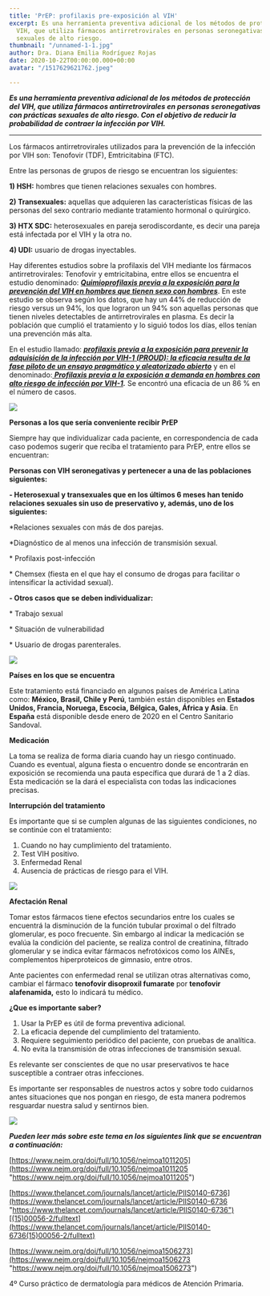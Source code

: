 ```yaml
---
title: 'PrEP: profilaxis pre-exposición al VIH'
excerpt: Es una herramienta preventiva adicional de los métodos de protección del
  VIH, que utiliza fármacos antirretrovirales en personas seronegativas con prácticas
  sexuales de alto riesgo.
thumbnail: "/unnamed-1-1.jpg"
author: Dra. Diana Emilia Rodríguez Rojas
date: 2020-10-22T00:00:00.000+00:00
avatar: "/1517629621762.jpeg"

---
```

**_Es una herramienta preventiva adicional de los métodos de protección del VIH, que utiliza fármacos antirretrovirales en personas seronegativas con prácticas sexuales de alto riesgo. Con el objetivo de reducir la probabilidad de contraer la infección por VIH._**

***

Los fármacos antirretrovirales utilizados para la prevención de la infección por VIH son: Tenofovir (TDF), Emtricitabina (FTC).

Entre las personas de grupos de riesgo se encuentran los siguientes:

**1) HSH:** hombres que tienen relaciones sexuales con hombres.

**2) Transexuales:** aquellas que adquieren las características físicas de las personas del sexo contrario mediante tratamiento hormonal o quirúrgico.

**3) HTX SDC:** heterosexuales en pareja serodiscordante, es decir una pareja está infectada por el VIH y la otra no.

**4) UDI:** usuario de drogas inyectables.

Hay diferentes estudios sobre la profilaxis del VIH mediante los fármacos antirretrovirales: Tenofovir y emtricitabina, entre ellos se encuentra el estudio denominado: [**_Quimioprofilaxis previa a la exposición para la prevención del VIH en hombres que tienen sexo con hombres_**](https://www.nejm.org/doi/full/10.1056/nejmoa1011205). En este estudio se observa según los datos, que hay un 44% de reducción de riesgo versus un 94%, los que lograron un 94% son aquellas personas que tienen niveles detectables de antirretrovirales en plasma. Es decir la población que cumplió el tratamiento y lo siguió todos los días, ellos tenían una prevención más alta.

En el estudio llamado: [**_profilaxis previa a la exposición para prevenir la adquisición de la infección por VIH-1 (PROUD): la eficacia resulta de la fase piloto de un ensayo pragmático y aleatorizado abierto_**](https://www.thelancet.com/journals/lancet/article/PIIS0140-6736(15)00056-2/fulltext) y en el denominado:[ ](https://pensalud.webnode.es/l/prep-profilaxis-pre-exposicion-al-vih/#)[**_Profilaxis previa a la exposición a demanda en hombres con alto riesgo de infección por VIH-1_**](https://www.nejm.org/doi/full/10.1056/nejmoa1506273)**_._** Se encontró una eficacia de un 86 % en el número de casos.

![](/unnamed-2-1.jpg)

**Personas a los que sería conveniente recibir PrEP**

Siempre hay que individualizar cada paciente, en correspondencia de cada caso podemos sugerir que reciba el tratamiento para PrEP, entre ellos se encuentran:

**Personas con VIH seronegativas y pertenecer a una de las poblaciones siguientes:**

**- Heterosexual y transexuales que en los últimos 6 meses han tenido relaciones sexuales sin uso de preservativo y, además, uno de los siguientes:**

\*Relaciones sexuales con más de dos parejas.

\*Diagnóstico de al menos una infección de transmisión sexual.

\* Profilaxis post-infección

\* Chemsex (fiesta en el que hay el consumo de drogas para facilitar o intensificar la actividad sexual).

**- Otros casos que se deben individualizar:**

\* Trabajo sexual

\* Situación de vulnerabilidad

\* Usuario de drogas parenterales.

![](/alexander-popov-vcbkwn2ixt4-unsplash-0.jpg)

**Países en los que se encuentra**

Este tratamiento está financiado en algunos países de América Latina como: **México, Brasil, Chile y Perú**, también están disponibles en **Estados Unidos, Francia, Noruega, Escocia, Bélgica, Gales, África y Asia**. En **España** está disponible desde enero de 2020 en el Centro Sanitario Sandoval.

**Medicación**

La toma se realiza de forma diaria cuando hay un riesgo continuado. Cuando es eventual, alguna fiesta o encuentro donde se encontrarán en exposición se recomienda una pauta específica que durará de 1 a 2 días. Esta medicación se la dará el especialista con todas las indicaciones precisas.

**Interrupción del tratamiento**

Es importante que si se cumplen algunas de las siguientes condiciones, no se continúe con el tratamiento:

1. Cuando no hay cumplimiento del tratamiento.
2. Test VIH positivo.
3. Enfermedad Renal
4. Ausencia de prácticas de riesgo para el VIH.

![](/truvada-11.jpg)

**Afectación Renal**

Tomar estos fármacos tiene efectos secundarios entre los cuales se encuentrá la disminución de la función tubular proximal o del filtrado glomerular, es poco frecuente. Sin embargo al indicar la medicación se evalúa la condición del paciente, se realiza control de creatinina, filtrado glomerular y se indica evitar fármacos nefrotóxicos como los AINEs, complementos hiperproteicos de gimnasio, entre otros.

Ante pacientes con enfermedad renal se utilizan otras alternativas como, cambiar el fármaco **tenofovir disoproxil fumarate** por **tenofovir alafenamida,** esto lo indicará tu médico.

**¿Que es importante saber?**

1. Usar la PrEP es útil de forma preventiva adicional.
2. La eficacia depende del cumplimiento del tratamiento.
3. Requiere seguimiento periódico del paciente, con pruebas de analítica.
4. No evita la transmisión de otras infecciones de transmisión sexual.

Es relevante ser conscientes de que no usar preservativos te hace susceptible a contraer otras infecciones.

Es importante ser responsables de nuestros actos y sobre todo cuidarnos antes situaciones que nos pongan en riesgo, de esta manera podremos resguardar nuestra salud y sentirnos bien.

![](/benedikt-geyer-nksaqwi-irg-unsplash.jpg)

**_Pueden leer más sobre este tema en los siguientes link que se encuentran a continuación:_**

[https://www.nejm.org/doi/full/10.1056/nejmoa1011205](https://www.nejm.org/doi/full/10.1056/nejmoa1011205 "https://www.nejm.org/doi/full/10.1056/nejmoa1011205")

[https://www.thelancet.com/journals/lancet/article/PIIS0140-6736](https://www.thelancet.com/journals/lancet/article/PIIS0140-6736 "https://www.thelancet.com/journals/lancet/article/PIIS0140-6736")[(15)00056-2/fulltext](https://www.thelancet.com/journals/lancet/article/PIIS0140-6736(15)00056-2/fulltext)

[https://www.nejm.org/doi/full/10.1056/nejmoa1506273](https://www.nejm.org/doi/full/10.1056/nejmoa1506273 "https://www.nejm.org/doi/full/10.1056/nejmoa1506273")

4º Curso práctico de dermatología para médicos de Atención Primaria.